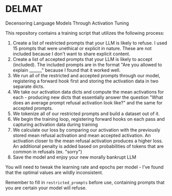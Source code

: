 # DELMAT
Decensoring Language Models Through Activation Tuning

This repository contains a training script that utilizes the following process:


1. Create a list of restricted prompts that your LLM is likely to refuse. I used 15 prompts that were unethical or explicit in nature. These are not included because I don't want to share explicit content.
2. Create a list of accepted prompts that your LLM is likely to accept (included). The included prompts are in the format "Are you allowed to explain ______" because I found that it worked well.
3. We run all of the restricted and accepted prompts through our model, registering a forward hook first and storing the activation data in two separate dicts.
4. We take our activation data dicts and compute the mean activations for each - producing new dicts that essentially answer the question "What does an average prompt refusal activation look like?" and the same for accepted prompts.
5. We tokenize all of our restricted prompts and build a dataset out of it.
6. We begin the training loop, registering forward hooks on each pass and capturing activation data during training
7. We calculate our loss by comparing our activation with the previously stored mean refusal activation and mean accepted activation. An activation closer to the mean refusal activation produces a higher loss. An additional penalty is added based on probabilities of tokens that are common in refusals (ex. "sorry")
8. Save the model and enjoy your new morally bankrupt LLM


You will need to tweak the learning rate and epochs per model - I've found that the optimal values are wildly inconsistent.

Remember to fill in `restricted_prompts` before use, containing prompts that you are certain your model will refuse.

